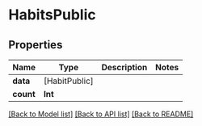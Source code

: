 # HabitsPublic

## Properties
Name | Type | Description | Notes
------------ | ------------- | ------------- | -------------
**data** | [HabitPublic] |  | 
**count** | **Int** |  | 

[[Back to Model list]](../README.md#documentation-for-models) [[Back to API list]](../README.md#documentation-for-api-endpoints) [[Back to README]](../README.md)


